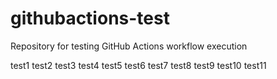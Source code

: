 # githubactions-test
Repository for testing GitHub Actions workflow execution

test1
test2
test3
test4
test5
test6
test7
test8
test9
test10
test11
